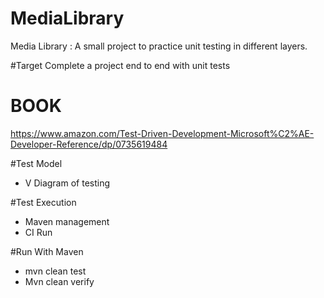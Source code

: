 # MediaLibrary
Media Library : A small project to practice unit testing in different layers. 

#Target 
Complete a project end to end with unit tests 

# BOOK
 https://www.amazon.com/Test-Driven-Development-Microsoft%C2%AE-Developer-Reference/dp/0735619484
 
#Test Model 
- V Diagram of testing

#Test Execution 
- Maven management 
- CI Run

#Run With Maven 
- mvn clean test
- Mvn clean verify
